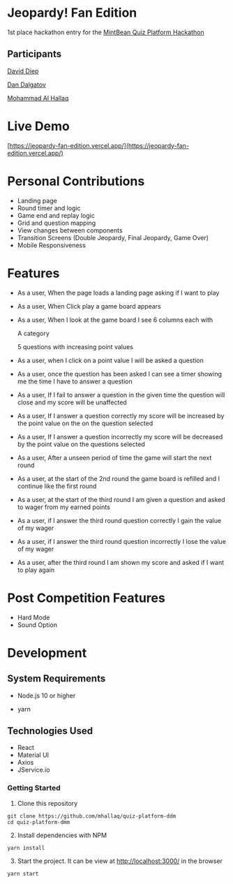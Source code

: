 Jeopardy! Fan Edition
=======

1st place hackathon entry for the [MintBean Quiz Platform Hackathon](https://sites.google.com/mintbean.io/mbjavascripthackshackthequizpl/home)

Participants
------
[David Diep](https://github.com/david-diep)

[Dan Dalgatov](https://github.com/dandalgatov)

[Mohammad Al Hallaq](https://github.com/mhallaq)

Live Demo
======
[https://jeopardy-fan-edition.vercel.app/](https://jeopardy-fan-edition.vercel.app/)

Personal Contributions
======
- Landing page
- Round timer and logic 
- Game end and replay logic
- Grid and question mapping
- View changes between components
- Transition Screens (Double Jeopardy, Final Jeopardy, Game Over)
- Mobile Responsiveness

Features
=======
- As a user, When the page loads a landing page asking if I want to play

- As a user, When Click play a game board appears

- As a user, When I look at the game board I see 6 columns each with

  A category

  5 questions with increasing point values

- As a user, when I click on a point value I will be asked a question

- As a user, once the question has been asked I can see a timer showing me the time I have to answer a question

- As a user, If I fail to answer a question in the given time the question will close and my score will be unaffected

- As a user, If I answer a question correctly my score will be increased by the point value on the on the question selected

- As a user, If I answer a question incorrectly my score will be decreased by the point value on the questions selected

- As a user, After a unseen period of time the game will start the next round

- As a user, at the start of the 2nd round the game board is refilled and I continue like the first round

- As a user, at the start of the third round I am given a question and asked to wager from my earned points

- As a user, if I answer the third round question correctly I gain the value of my wager

- As a user, if I answer the third round question incorrectly I lose the value of my wager

- As a user, after the third round I am shown my score and asked if I want to play again

Post Competition Features
========
- Hard Mode
- Sound Option

Development
======

System Requirements
------

- Node.js 10 or higher

- yarn

Technologies Used
------
- React
- Material UI
- Axios
- JService.io

### Getting Started


1. Clone this repository

```shell
git clone https://github.com/mhallaq/quiz-platform-ddm
cd quiz-platform-dmm
```
2. Install dependencies with NPM

```shell
yarn install
```

3. Start the project.  It can be view at [http://localhost:3000/](http://localhost:3000/) in the browser

```shell
yarn start
```
